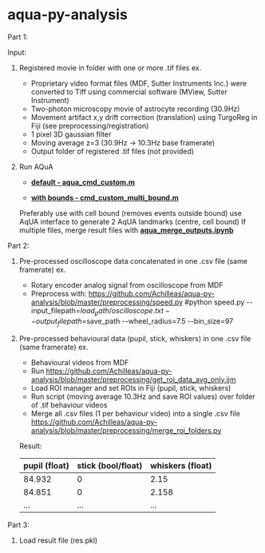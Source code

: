 # aqua-py-analysis

Part 1:

Input:
  1) Registered movie in folder with one or more .tif files
    ex.
      - Proprietary video format files (MDF, Sutter Instruments Inc.) were converted to Tiff using commercial software (MView,       Sutter Instrument)
      - Two-photon microscopy movie of astrocyte recording (30.9Hz) 
      - Movement artifact x,y drift correction (translation) using TurgoReg in Fiji (see preprocessing/registration)
      - 1 pixel 3D gaussian filter
      - Moving average z=3 (30.9Hz -> 10.3Hz base framerate)
      - Output folder of registered .tif files (not provided)
      
  2) Run AQuA 
     - **[default - aqua_cmd_custom.m](https://github.com/Achilleas/aqua-py-analysis/blob/master/AQuA-custom/aqua_cmd_custom.m)**
     
     - **[with bounds - cmd_custom_multi_bound.m](https://github.com/Achilleas/aqua-py-analysis/blob/master/AQuA-custom/aqua_cmd_custom_multi_bound.m)**     
     
     Preferably use with cell bound (removes events outside bound) use AqUA interface to generate 2 AqUA landmarks (centre, cell bound)
    If multiple files, merge result files with 
      **[aqua_merge_outputs.ipynb](https://github.com/Achilleas/aqua-py-analysis/blob/master/aqua_merge_outputs.ipynb)**
      
Part 2:
  1) Pre-processed oscilloscope data concatenated in one .csv file (same framerate)
     ex.
      - Rotary encoder analog signal from oscilloscope from MDF
      - Preprocess with: https://github.com/Achilleas/aqua-py-analysis/blob/master/preprocessing/speed.py 
        #python speed.py --input_filepath=$load_path/oscilloscope.txt --output_filepath=$save_path --wheel_radius=7.5 --bin_size=97
  2) Pre-processed behavioural data (pupil, stick, whiskers) in one .csv file (same framerate)
      ex.
       - Behavioural videos from MDF
       - Run https://github.com/Achilleas/aqua-py-analysis/blob/master/preprocessing/get_roi_data_avg_only.ijm
        - Load ROI manager and set ROIs in Fiji (pupil, stick, whiskers)
        - Run script (moving average 10.3Hz and save ROI values) over folder of .tif behaviour videos
        - Merge all .csv files (1 per behaviour video) into a single .csv file 
        https://github.com/Achilleas/aqua-py-analysis/blob/master/preprocessing/merge_roi_folders.py
       
      Result:
      
      | pupil (float)  | stick (bool/float) | whiskers (float) |
      | ------------- | ------------- | -------------|
      | 84.932  | 0  | 2.15 |
      | 84.851  | 0  | 2.158 |
      | ...  | ...  | ... |

Part 3:
  1) Load result file (res.pkl)
